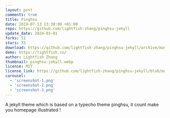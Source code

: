 ```yaml
---
layout: post
comments: true
title: Pinghsu
date: 2019-07-13 13:30:00 +01:00
repo: https://github.com/lightfish-zhang/pinghsu-jekyll
update_date: 2024-03-01
forks: 51
stars: 33
download: https://github.com/lightfish-zhang/pinghsu-jekyll/archive/master.zip
demo: https://lightfish.cn/
author: Lightfish Zhang
thumbnail: pinghsu-jekyll.webp
license: MIT
license_link: https://github.com/lightfish-zhang/pinghsu-jekyll/blob/master/LICENSE
carousel:
  - 'screenshot-1.png'
  - 'screenshot-2.png'
  - 'screenshot-3.png'
---
```


A jekyll theme which is based on a typecho theme pinghsu, it count make you homepage illustrated !
